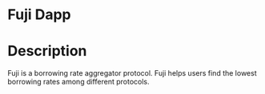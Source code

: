 # Fuji Dapp

# Description

Fuji is a borrowing rate aggregator protocol.
Fuji helps users find the lowest borrowing rates among different protocols.
